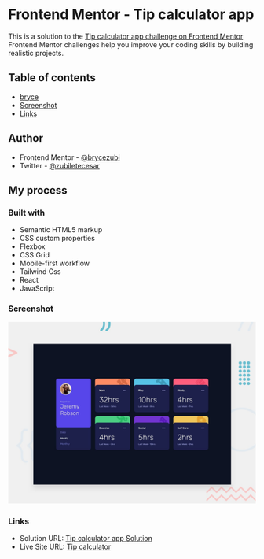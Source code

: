 # Frontend Mentor - Tip calculator app
This is a solution to the [Tip calculator app challenge on Frontend Mentor](https://www.frontendmentor.io/challenges/tip-calculator-app-ugJNGbJUX/hub)
Frontend Mentor challenges help you improve your coding skills by building realistic projects. 

## Table of contents
- [bryce](#author)
- [Screenshot](#screenshot)
- [Links](#links)

## Author
- Frontend Mentor - [@brycezubi](https://www.frontendmentor.io/profile/brycezubi)
- Twitter - [@zubiletecesar](https://twitter.com/home)

## My process

### Built with

- Semantic HTML5 markup
- CSS custom properties
- Flexbox
- CSS Grid
- Mobile-first workflow
- Tailwind Css
- React
- JavaScript

### Screenshot

![Design preview for the Tip calculator app coding challenge](https://github.com/brycezubi/time-tracking-dahsboard/blob/main/public/design/desktop-preview.jpg)

### Links

- Solution URL: [Tip calculator app Solution](https://www.frontendmentor.io/solutions/reactjstailwindcssmobilefirst-37si8PXqId)
- Live Site URL: [Tip calculator](https://brycezubi.github.io/tip-calculator/)
